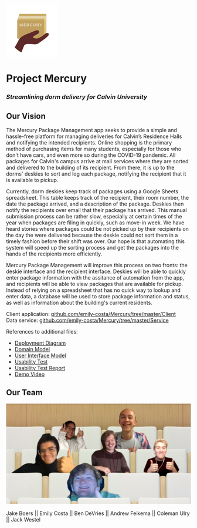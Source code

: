 ![Mercury logo](https://github.com/calvin-cs262-fall2020-teamA/Project/blob/master/assets/logo.png)

# Project Mercury

### *Streamlining dorm delivery for Calvin University*

## Our Vision

The Mercury Package Management app seeks to provide a simple and hassle-free platform for managing deliveries for Calvin’s Residence Halls and notifying the intended recipients. Online shopping is the primary method of purchasing items for many students, especially for those who don't have cars, and even more so during the COVID-19 pandemic. All packages for Calvin's campus arrive at mail services where they are sorted and delivered to the building of its recipient. From there, it is up to the dorms' deskies to sort and log each package, notifying the recipient that it is available to pickup.

Currently, dorm deskies keep track of packages using a Google Sheets spreadsheet. This table keeps track of the recipient, their room number, the date the package arrived, and a description of the package. Deskies then notify the recipients over email that their package has arrived. This manual submission process can be rather slow, especially at certain times of the year when packages are filing in quickly, such as move-in week. We have heard stories where packages could be not picked up by their recipients on the day the were delivered because the deskie could not sort them in a timely fashion before their shift was over. Our hope is that automating this system will speed up the sorting process and get the packages into the hands of the recipients more efficiently. 

Mercury Package Management will improve this process on two fronts: the deskie interface and the recipient interface. Deskies will be able to quickly enter package information with the assitance of automation from the app, and recipients will be able to view packages that are available for pickup. Instead of relying on a spreadsheet that has no quick way to lookup and enter data, a database will be used to store package information and status, as well as information about the building's current residents.  

Client application: [github.com/emily-costa/Mercury/tree/master/Client](https://github.com/emily-costa/Mercury/tree/master/Client)  
Data service: [github.com/emily-costa/Mercury/tree/master/Service](https://github.com/emily-costa/Mercury/tree/master/Service)

References to additional files:
- [Deployment Diagram](https://github.com/emily-costa/Mercury/blob/master/Project/DeploymentDiagram.md)
- [Domain Model](https://github.com/emily-costa/Mercury/blob/master/Project/assets/DomainModel.png)
- [User Interface Model](https://github.com/emily-costa/Mercury/blob/master/Project/assets/UIModel.png)
- [Usability Test](https://github.com/emily-costa/Mercury/blob/master/Project/UsabilityTest.md)
- [Usability Test Report](https://github.com/emily-costa/Mercury/blob/master/Project/UsabilityReport.md)
- [Demo Video](https://www.youtube.com/watch?v=0Eu9VR7sskQ&feature=youtu.be) 

## Our Team

![Team Photo](https://github.com/emily-costa/Mercury/blob/master/Project/assets/GroupATeamPhoto.jpg)

Jake Boers || Emily Costa || Ben DeVries || Andrew Feikema || Coleman Ulry || Jack Westel  
